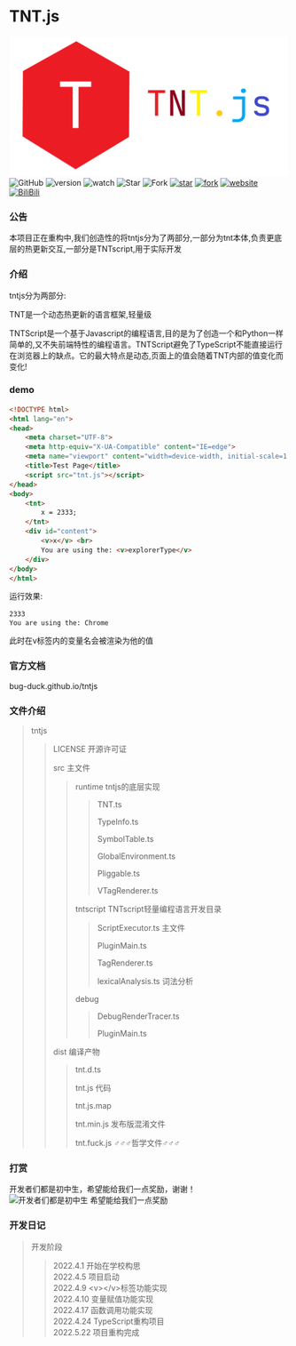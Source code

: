 # TNT.js
![输入图片说明](tnt.js.logo.length.png)
![GitHub](https://img.shields.io/github/license/Bug-Duck/tntjs)
![version](https://img.shields.io/badge/version-0.0.3-green)
![watch](https://img.shields.io/github/watchers/Bug-Duck/tntjs?color=blue&logo=github&style=flat-square)
![Star](https://img.shields.io/github/stars/Bug-Duck/tntjs?color=yellow&logo=github&style=flat-square)
![Fork](https://img.shields.io/github/forks/Bug-Duck/tntjs?color=green&logo=github&style=flat-square)
[![star](https://gitee.com/BugDucker/tntjs/badge/star.svg?theme=dark)](https://gitee.com/BugDucker/tntjs/stargazers)
[![fork](https://gitee.com/BugDucker/tntjs/badge/fork.svg?theme=dark)](https://gitee.com/BugDucker/tntjs/members)
[![website](https://img.shields.io/badge/website-bugduck.cn-yellowgreen)](https://www.bugduck.cn)
[![BiliBili](https://img.shields.io/static/v1?label=bilibili&message=BugDuck开源团队&color=ff69b4&logo=bilibili)](https://space.bilibili.com/1959824394?spm_id_from=333.337.0.0)

### 公告
本项目正在重构中,我们创造性的将tntjs分为了两部分,一部分为tnt本体,负责更底层的热更新交互,一部分是TNTscript,用于实际开发

### 介绍
tntjs分为两部分:

TNT是一个动态热更新的语言框架,轻量级

TNTScript是一个基于Javascript的编程语言,目的是为了创造一个和Python一样简单的,又不失前端特性的编程语言。TNTScript避免了TypeScript不能直接运行在浏览器上的缺点。它的最大特点是动态,页面上的值会随着TNT内部的值变化而变化!<br/>



### demo
```html
<!DOCTYPE html>
<html lang="en">
<head>
    <meta charset="UTF-8">
    <meta http-equiv="X-UA-Compatible" content="IE=edge">
    <meta name="viewport" content="width=device-width, initial-scale=1.0">
    <title>Test Page</title>
    <script src="tnt.js"></script>
</head>
<body>
    <tnt>
        x = 2333;
    </tnt>
    <div id="content">
        <v>x</v> <br>
        You are using the: <v>explorerType</v>
    </div>
</body>
</html>
```
运行效果:
```
2333
You are using the: Chrome
```
此时在v标签内的变量名会被渲染为他的值
### 官方文档
bug-duck.github.io/tntjs

### 文件介绍
> tntjs
> > LICENSE 开源许可证
> > 
> > src 主文件
> > > runtime tntjs的底层实现
> > > > TNT.ts
> > > > 
> > > > TypeInfo.ts
> > > > 
> > > > SymbolTable.ts
> > > > 
> > > > GlobalEnvironment.ts
> > > > 
> > > > Pliggable.ts
> > > > 
> > > > VTagRenderer.ts
> > > >
> > > tntscript TNTscript轻量编程语言开发目录
> > > >  ScriptExecutor.ts 主文件
> > > > 
> > > > PluginMain.ts
> > > > 
> > > > TagRenderer.ts
> > > > 
> > > > lexicalAnalysis.ts 词法分析
> > > > 
> > > debug
> > > > DebugRenderTracer.ts
> > > > 
> > > >  PluginMain.ts
> > > >
> > dist 编译产物
> > > tnt.d.ts
> > > 
> > > tnt.js 代码
> > > 
> > > tnt.js.map
> > > 
> > > tnt.min.js 发布版混淆文件
> > > 
> > > tnt.fuck.js ♂♂♂哲学文件♂♂♂


### 打赏
开发者们都是初中生，希望能给我们一点奖励，谢谢！
![开发者们都是初中生 希望能给我们一点奖励](https://img-blog.csdnimg.cn/369cf4080e44416b9e78e58872615d6b.png?x-oss-process=image/watermark,type_d3F5LXplbmhlaQ,shadow_50,text_Q1NETiBA566x5a2Q5ZCbc2hlZXA=,size_20,color_FFFFFF,t_70,g_se,x_16#pic_center)

### 开发日记
> 开发阶段
> > 2022.4.1 开始在学校构思<br/>
> > 2022.4.5 项目启动<br/>
> > 2022.4.9 \<v\>\</v\>标签功能实现<br/>
> > 2022.4.10 变量赋值功能实现<br/>
> > 2022.4.17 函数调用功能实现<br/>
> > 2022.4.24 TypeScript重构项目<br/>
> > 2022.5.22 项目重构完成

